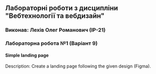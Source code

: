 ## Лабораторні роботи з дисципліни "Вебтехнології та вебдизайн"

### Виконав: Лехів Олег Романович (ІР-21)
### Лабораторна робота №1 (Варіант 9)

#### Simple landing page

Description: Create a landing page following the given design (Figma).
